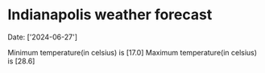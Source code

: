 # Indianapolis weather forecast 
Date: ['2024-06-27'] 

Minimum temperature(in celsius) is [17.0] 
Maximum temperature(in celsius) is [28.6]